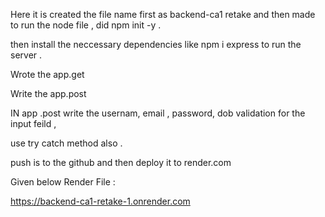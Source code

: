 Here it is  created the file name first as backend-ca1 retake and then made to run the node file , did npm init -y .

then install the neccessary dependencies like npm i express to run the  server .

Wrote the app.get

Write the app.post

IN app .post write the usernam, email , password, dob validation for the input feild ,

use try catch method also . 

push is to the github and then deploy it to render.com 



Given below Render File :

https://backend-ca1-retake-1.onrender.com
